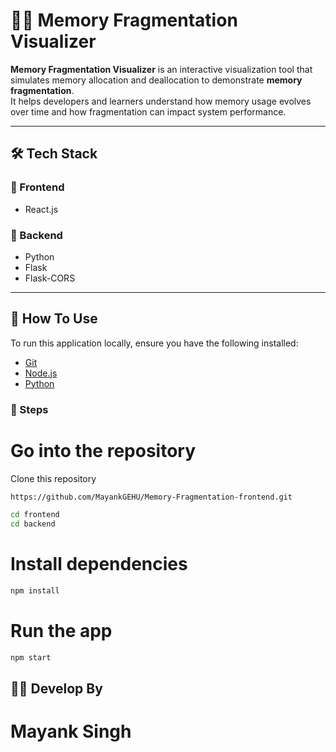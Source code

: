 # 🧠💽 Memory Fragmentation Visualizer

**Memory Fragmentation Visualizer** is an interactive visualization tool that simulates memory allocation and deallocation to demonstrate **memory fragmentation**.  
It helps developers and learners understand how memory usage evolves over time and how fragmentation can impact system performance.

---

## 🛠️ Tech Stack

### 🔹 Frontend
- React.js

### 🔹 Backend
- Python
- Flask
- Flask-CORS

---

## 🚀 How To Use

To run this application locally, ensure you have the following installed:

- [Git](https://git-scm.com)
- [Node.js](https://nodejs.org/en/download/)
- [Python](https://www.python.org/downloads/)

### 🔧 Steps
# Go into the repository
Clone this repository
```bash
https://github.com/MayankGEHU/Memory-Fragmentation-frontend.git
```
```bash
cd frontend
cd backend
```
# Install dependencies
```bash
npm install
```
# Run the app
```bash
npm start
```
## 👨‍💻 Develop By
# Mayank Singh
